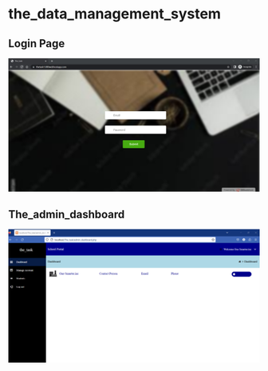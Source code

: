 # the_data_management_system
## Login Page
![](home_login_screen.png)
## The_admin_dashboard
![](the_admin_dashboard.png)
